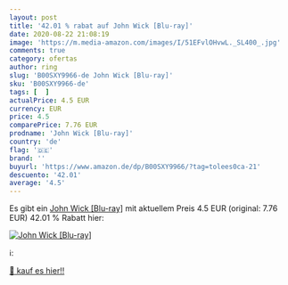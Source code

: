 ```yaml
---
layout: post
title: '42.01 % rabat auf John Wick [Blu-ray]'
date: 2020-08-22 21:08:19
image: 'https://m.media-amazon.com/images/I/51EFvlOHvwL._SL400_.jpg'
comments: true
category: ofertas
author: ring
slug: 'B00SXY9966-de John Wick [Blu-ray]'
sku: 'B00SXY9966-de'
tags: [  ]
actualPrice: 4.5 EUR
currency: EUR
price: 4.5
comparePrice: 7.76 EUR
prodname: 'John Wick [Blu-ray]'
country: 'de'
flag: '🇩🇪'
brand: ''
buyurl: 'https://www.amazon.de/dp/B00SXY9966/?tag=tolees0ca-21'
descuento: '42.01'
average: '4.5'
---
```


Es gibt ein [John Wick [Blu-ray]](https://www.amazon.de/dp/B00SXY9966/?tag=tolees0ca-21) mit aktuellem Preis 4.5 EUR (original: 7.76 EUR) 42.01 % Rabatt hier:

[![John Wick [Blu-ray]](https://m.media-amazon.com/images/I/51EFvlOHvwL._SL400_.jpg)](https://www.amazon.de/dp/B00SXY9966/?tag=tolees0ca-21)

ℹ️:


[🛒 kauf es hier!!](https://www.amazon.de/dp/B00SXY9966/?tag=tolees0ca-21)
